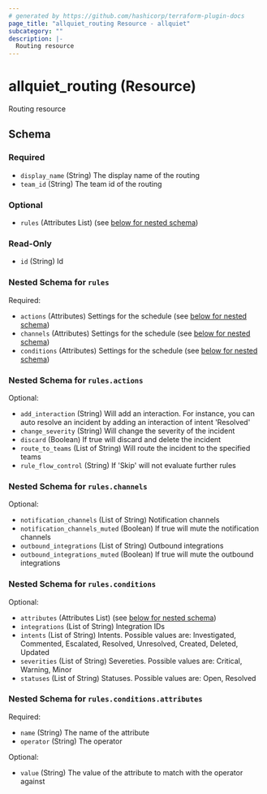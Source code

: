 ```yaml
---
# generated by https://github.com/hashicorp/terraform-plugin-docs
page_title: "allquiet_routing Resource - allquiet"
subcategory: ""
description: |-
  Routing resource
---
```


# allquiet_routing (Resource)

Routing resource



<!-- schema generated by tfplugindocs -->
## Schema

### Required

- `display_name` (String) The display name of the routing
- `team_id` (String) The team id of the routing

### Optional

- `rules` (Attributes List) (see [below for nested schema](#nestedatt--rules))

### Read-Only

- `id` (String) Id

<a id="nestedatt--rules"></a>
### Nested Schema for `rules`

Required:

- `actions` (Attributes) Settings for the schedule (see [below for nested schema](#nestedatt--rules--actions))
- `channels` (Attributes) Settings for the schedule (see [below for nested schema](#nestedatt--rules--channels))
- `conditions` (Attributes) Settings for the schedule (see [below for nested schema](#nestedatt--rules--conditions))

<a id="nestedatt--rules--actions"></a>
### Nested Schema for `rules.actions`

Optional:

- `add_interaction` (String) Will add an interaction. For instance, you can auto resolve an incident by adding an interaction of intent 'Resolved'
- `change_severity` (String) Will change the severity of the incident
- `discard` (Boolean) If true will discard and delete the incident
- `route_to_teams` (List of String) Will route the incident to the specified teams
- `rule_flow_control` (String) If 'Skip' will not evaluate further rules


<a id="nestedatt--rules--channels"></a>
### Nested Schema for `rules.channels`

Optional:

- `notification_channels` (List of String) Notification channels
- `notification_channels_muted` (Boolean) If true will mute the notification channels
- `outbound_integrations` (List of String) Outbound integrations
- `outbound_integrations_muted` (Boolean) If true will mute the outbound integrations


<a id="nestedatt--rules--conditions"></a>
### Nested Schema for `rules.conditions`

Optional:

- `attributes` (Attributes List) (see [below for nested schema](#nestedatt--rules--conditions--attributes))
- `integrations` (List of String) Integration IDs
- `intents` (List of String) Intents. Possible values are: Investigated, Commented, Escalated, Resolved, Unresolved, Created, Deleted, Updated
- `severities` (List of String) Severeties. Possible values are: Critical, Warning, Minor
- `statuses` (List of String) Statuses. Possible values are: Open, Resolved

<a id="nestedatt--rules--conditions--attributes"></a>
### Nested Schema for `rules.conditions.attributes`

Required:

- `name` (String) The name of the attribute
- `operator` (String) The operator

Optional:

- `value` (String) The value of the attribute to match with the operator against
